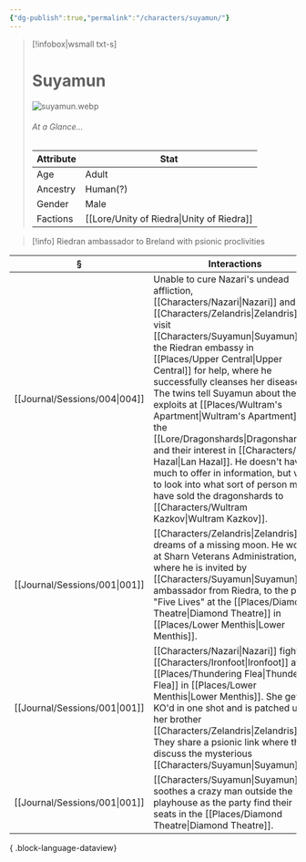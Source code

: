 ```yaml
---
{"dg-publish":true,"permalink":"/characters/suyamun/"}
---
```


> [!infobox|wsmall txt-s]
> # Suyamun
> ![suyamun.webp](/img/user/z_attachments/suyamun.webp) 
> ###### At a Glance...
> | Attribute | Stat |
> | ---- | ---- |
> | Age | Adult |
> | Ancestry | Human(?) |
> | Gender | Male |
> | Factions | [[Lore/Unity of Riedra\|Unity of Riedra]] |

>[!info] Riedran ambassador to Breland with psionic proclivities

| §                                | Interactions                                                                                                                                                                                                                                                                                                                                                                                                                                                                 |
| -------------------------------- | ---------------------------------------------------------------------------------------------------------------------------------------------------------------------------------------------------------------------------------------------------------------------------------------------------------------------------------------------------------------------------------------------------------------------------------------------------------------------------- |
| [[Journal/Sessions/004\|004]] | Unable to cure Nazari's undead affliction, [[Characters/Nazari\|Nazari]] and [[Characters/Zelandris\|Zelandris]] visit [[Characters/Suyamun\|Suyamun]] at the Riedran embassy in [[Places/Upper Central\|Upper Central]] for help, where he successfully cleanses her disease. The twins tell Suyamun about their exploits at [[Places/Wultram's Apartment\|Wultram's Apartment]], the [[Lore/Dragonshards\|Dragonshards]], and their interest in [[Characters/Lan Hazal\|Lan Hazal]]. He doesn't have much to offer in information, but vows to look into what sort of person may have sold the dragonshards to [[Characters/Wultram Kazkov\|Wultram Kazkov]]. |
| [[Journal/Sessions/001\|001]] | [[Characters/Zelandris\|Zelandris]] dreams of a missing moon. He works at Sharn Veterans Administration, where he is invited by [[Characters/Suyamun\|Suyamun]], ambassador from Riedra, to the play "Five Lives" at the [[Places/Diamond Theatre\|Diamond Theatre]] in [[Places/Lower Menthis\|Lower Menthis]].                                                                                                                                                                                                                                                     |
| [[Journal/Sessions/001\|001]] | [[Characters/Nazari\|Nazari]] fights [[Characters/Ironfoot\|Ironfoot]] at the [[Places/Thundering Flea\|Thundering Flea]] in [[Places/Lower Menthis\|Lower Menthis]]. She gets KO'd in one shot and is patched up by her brother [[Characters/Zelandris\|Zelandris]]. They share a psionic link where they discuss the mysterious [[Characters/Suyamun\|Suyamun]].                                                                                                                                                                                                                                           |
| [[Journal/Sessions/001\|001]] | [[Characters/Suyamun\|Suyamun]] soothes a crazy man outside the playhouse as the party find their seats in the [[Places/Diamond Theatre\|Diamond Theatre]].                                                                                                                                                                                                                                                                                                                                                              |

{ .block-language-dataview}